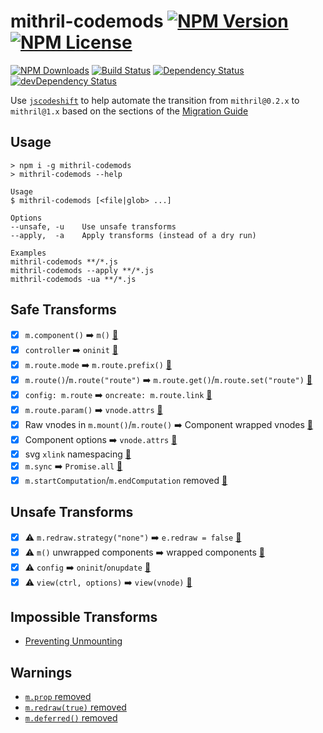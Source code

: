 mithril-codemods [![NPM Version](https://img.shields.io/npm/v/mithril-codemods.svg)](https://www.npmjs.com/package/mithril-codemods) [![NPM License](https://img.shields.io/npm/l/mithril-codemods.svg)](https://www.npmjs.com/package/mithril-codemods)
================
[![NPM Downloads](https://img.shields.io/npm/dm/mithril-codemods.svg)](https://www.npmjs.com/package/mithril-codemods)
[![Build Status](https://img.shields.io/travis/tivac/mithril-codemods.svg)](https://travis-ci.org/tivac/mithril-codemods)
[![Dependency Status](https://img.shields.io/david/tivac/mithril-codemods.svg)](https://david-dm.org/tivac/mithril-codemods)
[![devDependency Status](https://img.shields.io/david/dev/tivac/mithril-codemods.svg)](https://david-dm.org/tivac/mithril-codemods#info=devDependencies)

Use [`jscodeshift`](https://github.com/facebook/jscodeshift) to help automate the transition from `mithril@0.2.x` to `mithril@1.x` based on the sections of the [Migration Guide](https://github.com/lhorie/mithril.js/blob/rewrite/docs/change-log.md)

## Usage

```
> npm i -g mithril-codemods
> mithril-codemods --help

Usage
$ mithril-codemods [<file|glob> ...]

Options
--unsafe, -u    Use unsafe transforms
--apply,  -a    Apply transforms (instead of a dry run)

Examples
mithril-codemods **/*.js
mithril-codemods --apply **/*.js
mithril-codemods -ua **/*.js
```

## Safe Transforms

- [x] `m.component()` ➡️ `m()` [📓](https://github.com/lhorie/mithril.js/blob/rewrite/docs/change-log.md#mcomponent-removed)
- [x] `controller` ➡️ `oninit` [📓](https://github.com/lhorie/mithril.js/blob/rewrite/docs/change-log.md#component-controller-function)
- [x] `m.route.mode` ➡️ `m.route.prefix()` [📓](https://github.com/lhorie/mithril.js/blob/rewrite/docs/change-log.md#mroutemode)
- [x] `m.route()`/`m.route("route")` ➡️ `m.route.get()`/`m.route.set("route")` [📓](https://github.com/lhorie/mithril.js/blob/rewrite/docs/change-log.md#readingwriting-the-current-route)
- [x] `config: m.route` ➡️ `oncreate: m.route.link` [📓](https://github.com/lhorie/mithril.js/blob/rewrite/docs/change-log.md#mroute-and-anchor-tags)
- [x] `m.route.param()` ➡️ `vnode.attrs` [📓](https://github.com/lhorie/mithril.js/blob/rewrite/docs/change-log.md#accessing-route-params)
- [x] Raw vnodes in `m.mount()`/`m.route()` ➡️ Component wrapped vnodes [📓](https://github.com/lhorie/mithril.js/blob/rewrite/docs/change-log.md#passing-vnodes-to-mmount-and-mroute)
- [x] Component options ➡️ `vnode.attrs` [📓](https://github.com/lhorie/mithril.js/blob/rewrite/docs/change-log.md#component-arguments)
- [x] svg `xlink` namespacing [📓](https://github.com/lhorie/mithril.js/blob/rewrite/docs/change-log.md#xlink-namespace-required)
- [x] `m.sync` ➡️ `Promise.all` [📓](https://github.com/lhorie/mithril.js/blob/rewrite/docs/change-log.md#msync-removed)
- [x] `m.startComputation`/`m.endComputation` removed [📓](https://github.com/lhorie/mithril.js/blob/rewrite/docs/change-log.md#no-more-redraw-locks)

## Unsafe Transforms

- [x] ⚠️ `m.redraw.strategy("none")` ➡️ `e.redraw = false` [📓](https://github.com/lhorie/mithril.js/blob/rewrite/docs/change-log.md#cancelling-redraw-from-event-handlers)
- [x] ⚠️ `m()` unwrapped components ➡️ wrapped components️ [📓](https://github.com/lhorie/mithril.js/blob/rewrite/docs/change-log.md#passing-components-to-m)
- [x] ⚠️ `config` ➡️ `oninit`/`onupdate` [📓](https://github.com/lhorie/mithril.js/blob/rewrite/docs/change-log.md#config-function)
- [x] ⚠️ `view(ctrl, options)` ➡️ `view(vnode)` [📓](https://github.com/lhorie/mithril.js/blob/rewrite/docs/change-log.md#view-parameters)

## Impossible Transforms

- [Preventing Unmounting](https://github.com/lhorie/mithril.js/blob/rewrite/docs/change-log.md#preventing-unmounting)

## Warnings

- [`m.prop` removed](https://github.com/lhorie/mithril.js/blob/rewrite/docs/change-log.md#mprop-removed)
- [`m.redraw(true)` removed](https://github.com/lhorie/mithril.js/blob/rewrite/docs/change-log.md#synchronous-redraw-removed)
- [`m.deferred()` removed](https://github.com/lhorie/mithril.js/blob/rewrite/docs/change-log.md#mdeferred-removed)
